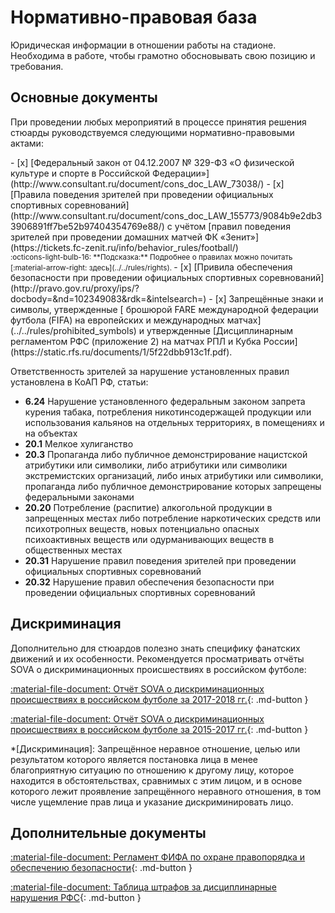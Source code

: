 # Нормативно-правовая база

Юридическая информации в отношении работы на стадионе. Необходима в работе, чтобы грамотно обосновывать свою позицию и требования.

## Основные документы

При проведении любых мероприятий в процессе принятия решения стюарды руководствуемся следующими нормативно-правовыми актами:

<div class="result" markdown>
- [x] [Федеральный закон от 04.12.2007 № 329-ФЗ «О физической культуре и спорте в Российской Федерации»](http://www.consultant.ru/document/cons_doc_LAW_73038/)
- [x] [Правила поведения зрителей при проведении официальных спортивных соревнований](http://www.consultant.ru/document/cons_doc_LAW_155773/9084b9e2db33906891ff7be52b97404354769e88/) с учётом [правил поведения зрителей при проведении домашних матчей ФК «Зенит»](https://tickets.fc-zenit.ru/info/behavior_rules/football/)<br><small>
  :octicons-light-bulb-16:
  **Подсказка:** Подробнее о правилах можно почитать [:material-arrow-right: здесь](../../rules/rights).
</small>
- [x] [Привила обеспечения безопасности при проведении официальных спортивных соревнований](http://pravo.gov.ru/proxy/ips/?docbody=&nd=102349083&rdk=&intelsearch=)
- [x] Запрещённые знаки и символы, утвержденные [ брошюрой FARE международной федерации футбола (FIFA) на европейских и международных матчах](../../rules/prohibited_symbols) и утвержденные [Дисциплинарным регламентом РФС (приложение 2) на матчах РПЛ и Кубка России](https://static.rfs.ru/documents/1/5f22dbb913c1f.pdf). 
</div>

Ответственность зрителей за нарушение установленных правил установлена в КоАП РФ, статьи: 

- **6.24** Нарушение установленного федеральным законом запрета курения табака, потребления никотинсодержащей продукции или использования кальянов на отдельных территориях, в помещениях и на объектах
- **20.1** Мелкое хулиганство
- **20.3** Пропаганда либо публичное демонстрирование нацистской атрибутики или символики, либо атрибутики или символики экстремистских организаций, либо иных атрибутики или символики, пропаганда либо публичное демонстрирование которых запрещены федеральными законами
- **20.20** Потребление (распитие) алкогольной продукции в запрещенных местах либо потребление наркотических средств или психотропных веществ, новых потенциально опасных психоактивных веществ или одурманивающих веществ в общественных местах
- **20.31** Нарушение правил поведения зрителей при проведении официальных спортивных соревнований
- **20.32** Нарушение правил обеспечения безопасности при проведении официальных спортивных соревнований

## Дискриминация

Дополнительно для стюардов полезно знать специфику фанатских движений и их особенности. Рекомендуется просматривать отчёты SOVA о дискриминационных происшествиях в российском футболе:

[:material-file-document: Отчёт SOVA о дискриминационных происшествиях в российском футболе за 2017-2018 гг.](../../assets/SOVA_REPORT_17-18.pdf){: .md-button }

[:material-file-document: Отчёт SOVA о дискриминационных происшествиях в российском футболе за 2015-2017 гг.](../../assets/SOVA_REPORT_15-17.pdf){: .md-button }

*[Дискриминация]: Запрещённое неравное отношение, целью или результатом которого является постановка лица в менее благоприятную ситуацию по отношению к другому лицу, которое находится в обстоятельствах, сравнимых с этим лицом, и в основе которого лежит проявление запрещённого неравного отношения, в том числе ущемление прав лица и указание дискриминировать лицо.

## Дополнительные документы

[:material-file-document: Регламент ФИФА по охране правопорядка и обеспечению безопасности](http://crimescience.ru/wp-content/uploads/2020/05/Регламент-ФИФА-по-охране-правопорядка-и-обеспечению-безопасности-стаидонов-2012.pdf){: .md-button }

[:material-file-document: Таблица штрафов за дисциплинарные нарушения РФС](https://static.rfs.ru/documents/1/6141b0eef1856.pdf){: .md-button }

